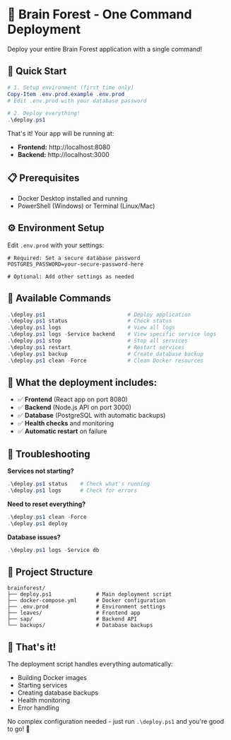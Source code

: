 # 🌳 Brain Forest - One Command Deployment

Deploy your entire Brain Forest application with a single command!

## 🚀 Quick Start

```powershell
# 1. Setup environment (first time only)
Copy-Item .env.prod.example .env.prod
# Edit .env.prod with your database password

# 2. Deploy everything!
.\deploy.ps1
```

That's it! Your app will be running at:

- **Frontend:** http://localhost:8080
- **Backend:** http://localhost:3000

## 📋 Prerequisites

- Docker Desktop installed and running
- PowerShell (Windows) or Terminal (Linux/Mac)

## ⚙️ Environment Setup

Edit `.env.prod` with your settings:

```env
# Required: Set a secure database password
POSTGRES_PASSWORD=your-secure-password-here

# Optional: Add other settings as needed
```

## 🎯 Available Commands

```powershell
.\deploy.ps1                          # Deploy application
.\deploy.ps1 status                   # Check status
.\deploy.ps1 logs                     # View all logs
.\deploy.ps1 logs -Service backend    # View specific service logs
.\deploy.ps1 stop                     # Stop all services
.\deploy.ps1 restart                  # Restart services
.\deploy.ps1 backup                   # Create database backup
.\deploy.ps1 clean -Force             # Clean Docker resources
```

## 🔧 What the deployment includes:

- ✅ **Frontend** (React app on port 8080)
- ✅ **Backend** (Node.js API on port 3000)
- ✅ **Database** (PostgreSQL with automatic backups)
- ✅ **Health checks** and monitoring
- ✅ **Automatic restart** on failure

## 🐛 Troubleshooting

**Services not starting?**

```powershell
.\deploy.ps1 status    # Check what's running
.\deploy.ps1 logs      # Check for errors
```

**Need to reset everything?**

```powershell
.\deploy.ps1 clean -Force
.\deploy.ps1 deploy
```

**Database issues?**

```powershell
.\deploy.ps1 logs -Service db
```

## 📁 Project Structure

```
brainforest/
├── deploy.ps1              # Main deployment script
├── docker-compose.yml      # Docker configuration
├── .env.prod               # Environment settings
├── leaves/                 # Frontend app
├── sap/                    # Backend API
└── backups/                # Database backups
```

## 🎉 That's it!

The deployment script handles everything automatically:

- Building Docker images
- Starting services
- Creating database backups
- Health monitoring
- Error handling

No complex configuration needed - just run `.\deploy.ps1` and you're good to go! 🌳

